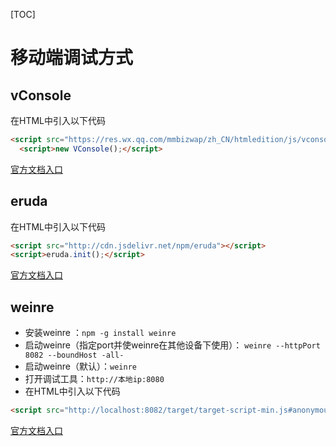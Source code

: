 [TOC]

# 移动端调试方式



## vConsole

在HTML中引入以下代码

```html
<script src="https://res.wx.qq.com/mmbizwap/zh_CN/htmledition/js/vconsole/3.0.0/vconsole.min.js"></script>
  <script>new VConsole();</script>
```

[官方文档入口](https://github.com/Tencent/vConsole)



## eruda

在HTML中引入以下代码

```html
<script src="http://cdn.jsdelivr.net/npm/eruda"></script>
<script>eruda.init();</script>
```

[官方文档入口]( https://github.com/liriliri/eruda )



## weinre

- 安装weinre ：`npm -g install weinre`
- 启动weinre（指定port并使weinre在其他设备下使用）： `weinre --httpPort 8082 --boundHost -all-`
- 启动weinre（默认）：`weinre`
- 打开调试工具：`http://本地ip:8080`
- 在HTML中引入以下代码

```html
<script src="http://localhost:8082/target/target-script-min.js#anonymous"></script>
```



[官方文档入口](  https://people.apache.org/~pmuellr/weinre/docs/latest/Home.html  )



